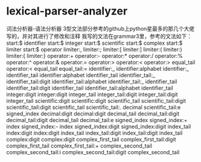 # lexical-parser-analyzer
词法分析器-语法分析器
3型文法部分参考的github上python星最多的那几个大佬写的，并对其进行了修改和注释
我写的文法在grammar3里，参考的文法如下：
start:$ identifier
start:$ integer
start:$ scientific
start:$ complex
start:$ limiter
start:$ operator
limiter:,
limiter:;
limiter:[
limiter:]
limiter:(
limiter:)
limiter:{
limiter:}
operator:+
operator:-
operator:*
operator:/
operator:%
operator:^
operator:&
operator:=
operator:>
operator:<
operator:> equal_tail
operator:< equal_tail
equal_tail:=
identifier:_
identifier:alphabet
identifier:_ identifier_tail
identifier:alphabet identifier_tail
identifier_tail:_
identifier_tail:digit
identifier_tail:alphabet
identifier_tail:_ identifier_tail
identifier_tail:digit identifier_tail
identifier_tail:alphabet identifier_tail
integer:digit
integer:digit integer_tail
integer_tail:digit
integer_tail:digit integer_tail
scientific:digit
scientific:digit scientific_tail
scientific_tail:digit
scientific_tail:digit scientific_tail
scientific_tail:. decimal
scientific_tail:e signed_index
decimal:digit
decimal:digit decimal_tail
decimal_tail:digit
decimal_tail:digit decimal_tail
decimal_tail:e signed_index
signed_index:+ index
signed_index:- index
signed_index:digit
signed_index:digit index_tail
index:digit
index:digit index_tail
index_tail:digit
index_tail:digit index_tail
complex:digit
complex:digit complex_first_tail
complex_first_tail:digit complex_first_tail
complex_first_tail:+ complex_second_tail
complex_second_tail:i
complex_second_tail:digit complex_second_tail
